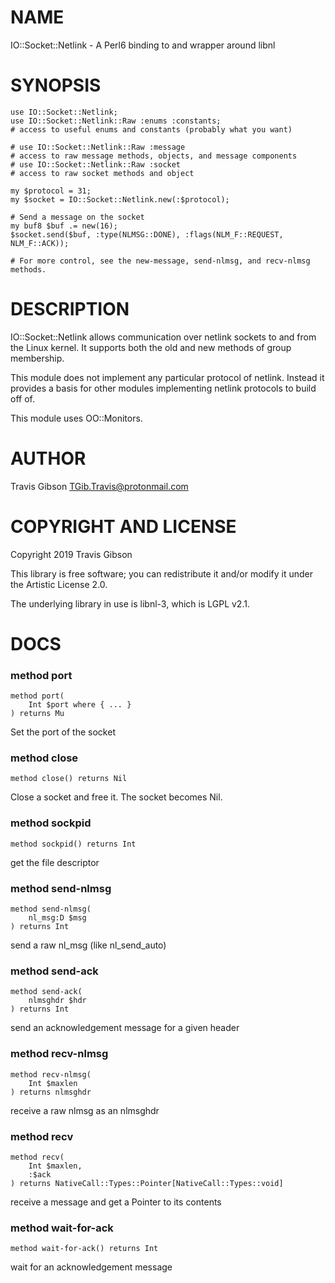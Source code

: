 NAME
====

IO::Socket::Netlink - A Perl6 binding to and wrapper around libnl

SYNOPSIS
========

```perl6
use IO::Socket::Netlink;
use IO::Socket::Netlink::Raw :enums :constants;
# access to useful enums and constants (probably what you want)

# use IO::Socket::Netlink::Raw :message
# access to raw message methods, objects, and message components
# use IO::Socket::Netlink::Raw :socket
# access to raw socket methods and object

my $protocol = 31;
my $socket = IO::Socket::Netlink.new(:$protocol);

# Send a message on the socket
my buf8 $buf .= new(16);
$socket.send($buf, :type(NLMSG::DONE), :flags(NLM_F::REQUEST, NLM_F::ACK));

# For more control, see the new-message, send-nlmsg, and recv-nlmsg methods.
```

DESCRIPTION
===========

IO::Socket::Netlink allows communication over netlink sockets to and from the Linux kernel. It supports both the old and new methods of group membership.

This module does not implement any particular protocol of netlink. Instead it provides a basis for other modules implementing netlink protocols to build off of.

This module uses OO::Monitors.

AUTHOR
======

Travis Gibson <TGib.Travis@protonmail.com>

COPYRIGHT AND LICENSE
=====================

Copyright 2019 Travis Gibson

This library is free software; you can redistribute it and/or modify it under the Artistic License 2.0.

The underlying library in use is libnl-3, which is LGPL v2.1.

DOCS
====

### method port

```perl6
method port(
    Int $port where { ... }
) returns Mu
```

Set the port of the socket

### method close

```perl6
method close() returns Nil
```

Close a socket and free it. The socket becomes Nil.

### method sockpid

```perl6
method sockpid() returns Int
```

get the file descriptor

### method send-nlmsg

```perl6
method send-nlmsg(
    nl_msg:D $msg
) returns Int
```

send a raw nl_msg (like nl_send_auto)

### method send-ack

```perl6
method send-ack(
    nlmsghdr $hdr
) returns Int
```

send an acknowledgement message for a given header

### method recv-nlmsg

```perl6
method recv-nlmsg(
    Int $maxlen
) returns nlmsghdr
```

receive a raw nlmsg as an nlmsghdr

### method recv

```perl6
method recv(
    Int $maxlen,
    :$ack
) returns NativeCall::Types::Pointer[NativeCall::Types::void]
```

receive a message and get a Pointer to its contents

### method wait-for-ack

```perl6
method wait-for-ack() returns Int
```

wait for an acknowledgement message

